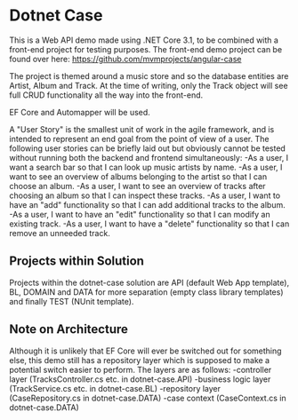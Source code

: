 # Dotnet Case

This is a Web API demo made using .NET Core 3.1, to be combined with a front-end project for testing purposes. The front-end demo project can be found over here: https://github.com/mvmprojects/angular-case 

The project is themed around a music store and so the database entities are Artist, Album and Track. At the time of writing, only the Track object will see full CRUD functionality all the way into the front-end.

EF Core and Automapper will be used.

A "User Story" is the smallest unit of work in the agile framework, and is intended to represent an end goal from the point of view of a user. The following user stories can be briefly laid out but obviously cannot be tested without running both the backend and frontend simultaneously:
-As a user, I want a search bar so that I can look up music artists by name.
-As a user, I want to see an overview of albums belonging to the artist so that I can choose an album.
-As a user, I want to see an overview of tracks after choosing an album so that I can inspect these tracks.
-As a user, I want to have an "add" functionality so that I can add additional tracks to the album.
-As a user, I want to have an "edit" functionality so that I can modify an existing track.
-As a user, I want to have a "delete" functionality so that I can remove an unneeded track.

## Projects within Solution

Projects within the dotnet-case solution are API (default Web App template), BL, DOMAIN and DATA for more separation (empty class library templates) and finally TEST (NUnit template).

## Note on Architecture

Although it is unlikely that EF Core will ever be switched out for something else, this demo still has a repository layer which is supposed to make a potential switch easier to perform. The layers are as follows:
-controller layer (TracksController.cs etc. in dotnet-case.API)
-business logic layer (TrackService.cs etc. in dotnet-case.BL)
-repository layer (CaseRepository.cs in dotnet-case.DATA)
-case context (CaseContext.cs in dotnet-case.DATA)
